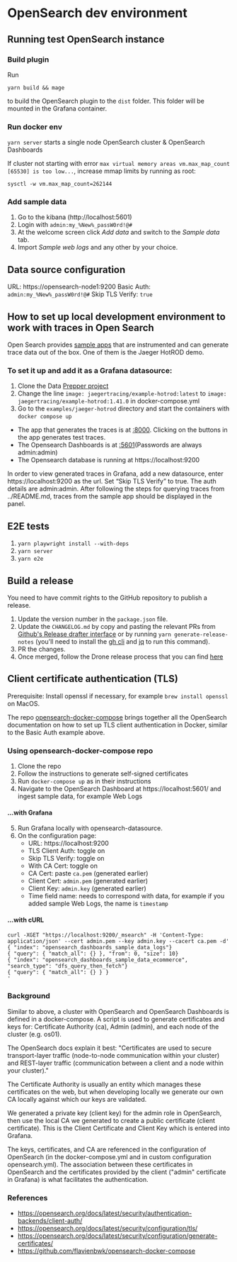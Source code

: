 # OpenSearch dev environment

## Running test OpenSearch instance

### Build plugin

Run

```shell
yarn build && mage
```

to build the OpenSearch plugin to the `dist` folder.
This folder will be mounted in the Grafana container.

### Run docker env

`yarn server` starts a single node OpenSearch cluster & OpenSearch Dashboards

If cluster not starting with error `max virtual memory areas vm.max_map_count [65530] is too low...`, increase mmap limits by running as root:

```
sysctl -w vm.max_map_count=262144
```

### Add sample data

1. Go to the kibana (http://localhost:5601)
1. Login with `admin:my_%New%_passW0rd!@#`
1. At the welcome screen click _Add data_ and switch to the _Sample data_ tab.
1. Import _Sample web logs_ and any other by your choice.

## Data source configuration

URL: https://opensearch-node1:9200
Basic Auth: `admin:my_%New%_passW0rd!@#`
Skip TLS Verify: `true`

## How to set up local development environment to work with traces in Open Search

Open Search provides [sample apps](https://opensearch.org/docs/latest/observing-your-data/trace/getting-started/) that are instrumented and can generate trace data out of the box. One of them is the Jaeger HotROD demo.

### To set it up and add it as a Grafana datasource:

1. Clone the Data [Prepper project](https://github.com/opensearch-project/data-prepper)
2. Change the line `image: jaegertracing/example-hotrod:latest` to `image: jaegertracing/example-hotrod:1.41.0` in docker-compose.yml
3. Go to the `examples/jaeger-hotrod` directory and start the containers with `docker compose up`

- The app that generates the traces is at [:8000](http://localhost:8080). Clicking on the buttons in the app generates test traces.
- The Opensearch Dashboards is at [:5601](http://localhost:5601/app/observability-dashboards#/trace_analytics/home)(Passwords are always admin:admin)
- The Opensearch database is running at https://localhost:9200

In order to view generated traces in Grafana, add a new datasource, enter https://localhost:9200 as the url. Set “Skip TLS Verify” to true. The auth details are admin:admin.
After following the steps for querying traces from ../README.md, traces from the sample app should be displayed in the panel.

## E2E tests

1. `yarn playwright install --with-deps`
1. `yarn server`
1. `yarn e2e`

## Build a release

You need to have commit rights to the GitHub repository to publish a release.

1. Update the version number in the `package.json` file.
2. Update the `CHANGELOG.md` by copy and pasting the relevant PRs from [Github's Release drafter interface](https://github.com/grafana/opensearch-datasource/releases/new) or by running `yarn generate-release-notes` (you'll need to install the [gh cli](https://cli.github.com/) and [jq](https://jqlang.github.io/jq/) to run this command).
3. PR the changes.
4. Once merged, follow the Drone release process that you can find [here](https://github.com/grafana/integrations-team/wiki/Plugin-Release-Process#drone-release-process)

## Client certificate authentication (TLS)

Prerequisite: Install openssl if necessary, for example `brew install openssl` on MacOS.

The repo [opensearch-docker-compose](https://github.com/flavienbwk/opensearch-docker-compose) brings together all the OpenSearch documentation on how to set up TLS client authentication in Docker, similar to the Basic Auth example above.

### Using opensearch-docker-compose repo

1. Clone the repo
2. Follow the instructions to generate self-signed certificates
3. Run `docker-compose up` as in their instructions
4. Navigate to the OpenSearch Dashboard at https://localhost:5601/ and ingest sample data, for example Web Logs

#### ...with Grafana

5. Run Grafana locally with opensearch-datasource.
6. On the configuration page:
   - URL: https://localhost:9200
   - TLS Client Auth: toggle on
   - Skip TLS Verify: toggle on
   - With CA Cert: toggle on
   - CA Cert: paste `ca.pem` (generated earlier)
   - Client Cert: `admin.pem` (generated earlier)
   - Client Key: `admin.key` (generated earlier)
   - Time field name: needs to correspond with data, for example if you added sample Web Logs, the name is `timestamp`

#### ...with cURL

```
curl -XGET "https://localhost:9200/_msearch" -H 'Content-Type: application/json' --cert admin.pem --key admin.key --cacert ca.pem -d'
{ "index": "opensearch_dashboards_sample_data_logs"}
{ "query": { "match_all": {} }, "from": 0, "size": 10}
{ "index": "opensearch_dashboards_sample_data_ecommerce", "search_type": "dfs_query_then_fetch"}
{ "query": { "match_all": {} } }
'
```

### Background

Similar to above, a cluster with OpenSearch and OpenSearch Dashboards is defined in a docker-compose. A script is used to generate certificates and keys for: Certificate Authority (ca), Admin (admin), and each node of the cluster (e.g. os01).

The OpenSearch docs explain it best: "Certificates are used to secure transport-layer traffic (node-to-node communication within your cluster) and REST-layer traffic (communication between a client and a node within your cluster)."

The Certificate Authority is usually an entity which manages these certificates on the web, but when developing locally we generate our own CA locally against which our keys are validated.

We generated a private key (client key) for the admin role in OpenSearch, then use the local CA we generated to create a public certificate (client certificate). This is the Client Certificate and Client Key which is entered into Grafana.

The keys, certificates, and CA are referenced in the configuration of OpenSearch (in the docker-compose.yml and in custom configuration opensearch.yml). The association between these certificates in OpenSearch and the certificates provided by the client ("admin" certificate in Grafana) is what facilitates the authentication.

### References

- https://opensearch.org/docs/latest/security/authentication-backends/client-auth/
- https://opensearch.org/docs/latest/security/configuration/tls/
- https://opensearch.org/docs/latest/security/configuration/generate-certificates/
- https://github.com/flavienbwk/opensearch-docker-compose
